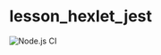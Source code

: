# lesson_hexlet_jest

![Node.js CI](https://github.com/julijaschwarz/lesson_hexlet_jest/workflows/.github/workflows/jest_test.yml/badge.svg)